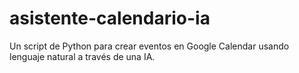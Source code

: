 # asistente-calendario-ia
Un script de Python para crear eventos en Google Calendar usando lenguaje natural a través de una IA.
